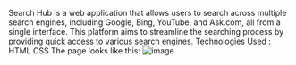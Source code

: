 Search Hub is a web application that allows users to search across multiple search engines, including Google, Bing, YouTube, and Ask.com, all from a single interface. 
This platform aims to streamline the searching process by providing quick access to various search engines.
Technologies Used :
 HTML
 CSS
The page looks like this:
![image](https://github.com/user-attachments/assets/b8388da4-9d08-4fa5-84cf-23f29566ce44)
